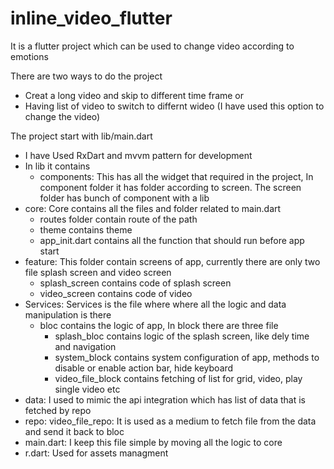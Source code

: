 # inline_video_flutter
It is a flutter project which can be used to change video according to emotions


There are two ways to do the project
- Creat a long video and skip to different time frame or
- Having list of video to switch to differnt wideo (I have used this option to change the video)

The project start with lib/main.dart

- I have Used RxDart and mvvm pattern for development
- In lib it contains
    - components: This has all the widget that required in the project, In component folder it has folder according to screen. The screen folder has bunch of component with a lib
- core: Core contains all the files and folder related to main.dart
    - routes folder contain route of the path
    - theme contains theme
    - app_init.dart contains all the function that should run before app start
- feature: This folder contain screens of app, currently there are only two file splash screen and video screen
    - splash_screen contains code of splash screen
    - video_screen contains code of video
- Services: Services is the file where where all the logic and data manipulation is there
    - bloc contains the logic of app, In block there are three file
        - splash_bloc contains logic of the splash screen, like dely time and navigation
        - system_block contains system configuration of app, methods to disable or enable action bar, hide keyboard
        - video_file_block contains fetching of list for grid, video, play single video etc
- data: I used to mimic the api integration which has list of data that is fetched by repo
- repo: video_file_repo: It is used as a medium to fetch file from the data and send it back to bloc
- main.dart: I keep this file simple by moving all the logic to core
- r.dart: Used for assets managment

